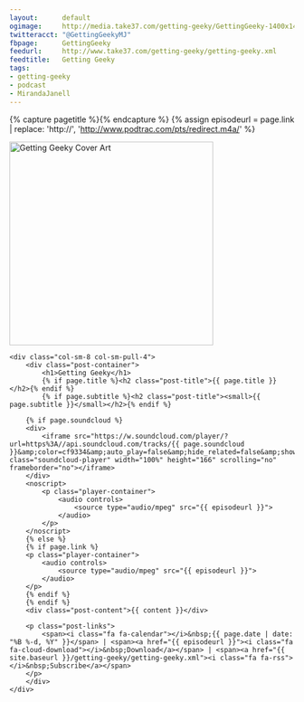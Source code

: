 ```yaml
---
layout:      default
ogimage:     http://media.take37.com/getting-geeky/GettingGeeky-1400x1400-Cropped.png
twitteracct: "@GettingGeekyMJ"
fbpage:      GettingGeeky
feedurl:     http://www.take37.com/getting-geeky/getting-geeky.xml
feedtitle:   Getting Geeky
tags:
- getting-geeky
- podcast
- MirandaJanell
---
```

{% capture pagetitle %}{% endcapture %}
{% assign episodeurl = page.link | replace: 'http://', 'http://www.podtrac.com/pts/redirect.m4a/' %}

<div class="row">
	<div class="col-sm-4 col-sm-push-8">
		<img src="http://media.take37.com/getting-geeky/GettingGeeky-360x360.png" width="360" height="360" class="img-responsive" alt="Getting Geeky Cover Art" />
	</div>

	<div class="col-sm-8 col-sm-pull-4">
		<div class="post-container">
			<h1>Getting Geeky</h1>
			{% if page.title %}<h2 class="post-title">{{ page.title }}</h2>{% endif %}
			{% if page.subtitle %}<h2 class="post-title"><small>{{ page.subtitle }}</small></h2>{% endif %}

		{% if page.soundcloud %}
		<div>
			<iframe src="https://w.soundcloud.com/player/?url=https%3A//api.soundcloud.com/tracks/{{ page.soundcloud }}&amp;color=cf9334&amp;auto_play=false&amp;hide_related=false&amp;show_comments=true&amp;show_user=true&amp;show_reposts=false&amp;visual=false&amp;show_artwork=false" class="soundcloud-player" width="100%" height="166" scrolling="no" frameborder="no"></iframe>
		</div>
		<noscript>
			<p class="player-container">
				<audio controls>
					<source type="audio/mpeg" src="{{ episodeurl }}">
				</audio>
			</p>
		</noscript>
		{% else %}
		{% if page.link %}
		<p class="player-container">
			<audio controls>
				<source type="audio/mpeg" src="{{ episodeurl }}">
			</audio>
		</p>
		{% endif %}
		{% endif %}
		<div class="post-content">{{ content }}</div>

		<p class="post-links">
			<span><i class="fa fa-calendar"></i>&nbsp;{{ page.date | date: "%B %-d, %Y" }}</span> | <span><a href="{{ episodeurl }}"><i class="fa fa-cloud-download"></i>&nbsp;Download</a></span> | <span><a href="{{ site.baseurl }}/getting-geeky/getting-geeky.xml"><i class="fa fa-rss"></i>&nbsp;Subscribe</a></span>
		</p>
		</div>
	</div>
</div>